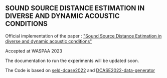 ## SOUND SOURCE DISTANCE ESTIMATION IN DIVERSE AND DYNAMIC ACOUSTIC CONDITIONS

Official implementation of the paper :  ["Sound Source Distance Estimation in diverse and dynamic acoustic conditions"](https://ccrma.stanford.edu/~iran/papers/Kushwaha_et_al_WASPAA_2023.pdf)

Accepted at WASPAA 2023

The documentation to run the experiments will be updated soon. 

The Code is based on [seld-dcase2022](https://github.com/sharathadavanne/seld-dcase2022) and [DCASE2022-data-generator](https://github.com/danielkrause/DCASE2022-data-generator)


